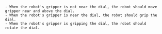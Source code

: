  
    - When the robot's gripper is not near the dial, the robot should move gripper near and above the dial. 
    - When the robot's gripper is near the dial, the robot should grip the dial. 
    - When the robot's gripper is gripping the dial, the robot should rotate the dial.